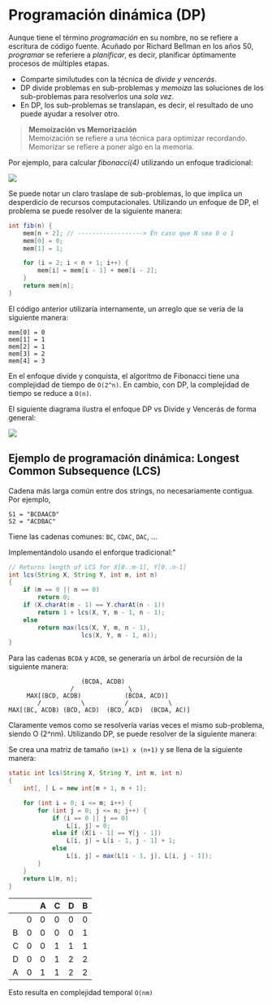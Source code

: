 # Programación dinámica (DP)
Aunque tiene el término _programación_ en su nombre, no se refiere a escritura de código fuente. Acuñado por Richard Bellman en los años 50, _programar_ se referiere a _planificar_, es decir, planificar óptimamente procesos de múltiples etapas.
- Comparte similutudes con la técnica de _divide y vencerás_.
- DP divide problemas en sub-problemas y _memoiza_ las soluciones de los sub-problemas para resolverlos una *sola vez*.
- En DP, los sub-problemas se translapan, es decir, el resultado de uno puede ayudar a resolver otro.

> **Memoización vs Memorización <br/>**
> Memoización se refiere a una técnica para optimizar recordando. Memorizar se refiere a poner algo en la memoria.

Por ejemplo, para calcular _fibonacci(4)_ utilizando un enfoque tradicional:

![](../images/programacion-dinamica-1.png)

Se puede notar un claro traslape de sub-problemas, lo que implica un desperdicio de recursos computacionales. Utilizando un enfoque de DP, el problema se puede resolver de la siguiente manera:

```java
int fib(n) {
    mem[n + 2]; // ------------------> En caso que N sea 0 o 1
    mem[0] = 0;
    mem[1] = 1;

    for (i = 2; i < n + 1; i++) {
        mem[i] = mem[i - 1] + mem[i - 2];
    }
    return mem[n];
}
```

El código anterior utilizaría internamente, un arreglo que se vería de la siguiente manera:

```
mem[0] = 0
mem[1] = 1
mem[2] = 1
mem[3] = 2
mem[4] = 3
```

En el enfoque divide y conquista, el algoritmo de Fibonacci tiene una complejidad de tiempo de `O(2^n)`. En cambio, con DP, la complejidad de tiempo se reduce a `O(n)`.

El siguiente diagrama ilustra el enfoque DP vs Divide y Vencerás de forma general:

![](../images/programacion-dinamica-2.png)

## Ejemplo de programación dinámica: Longest Common Subsequence (LCS)
Cadena más larga común entre dos strings, no necesariamente contigua. Por ejemplo,

```
S1 = "BCDAACD"
S2 = "ACDBAC"
```

Tiene las cadenas comunes: `BC`, `CDAC`, `DAC`, ...

Implementándolo usando el enforque tradicional:"

```java
// Returns length of LCS for X[0..m-1], Y[0..n-1] 
int lcs(String X, String Y, int m, int n) 
{ 
    if (m == 0 || n == 0) 
        return 0; 
    if (X.charAt(m - 1) == Y.charAt(n - 1)) 
        return 1 + lcs(X, Y, m - 1, n - 1); 
    else
        return max(lcs(X, Y, m, n - 1), 
                    lcs(X, Y, m - 1, n)); 
} 
```

Para las cadenas `BCDA` y `ACDB`, se generaría un árbol de recursión de la siguiente manera:

```
                    (BCDA, ACDB)
                 /               \
     MAX[(BCD, ACDB)            (BCDA, ACD)]
        /           \           /           \
MAX[(BC, ACDB) (BCD, ACD)  (BCD, ACD)  (BCDA, AC)]

```
Claramente vemos como se resolvería varias veces el mismo sub-problema, siendo O (2^nm). Utilizando DP, se puede resolver de la siguiente manera:

Se crea una matriz de tamaño `(m+1) x (n+1)` y se llena de la siguiente manera:

```java
static int lcs(String X, String Y, int m, int n) 
{ 
    int[, ] L = new int[m + 1, n + 1]; 

    for (int i = 0; i <= m; i++) { 
        for (int j = 0; j <= n; j++) { 
            if (i == 0 || j == 0) 
                L[i, j] = 0; 
            else if (X[i - 1] == Y[j - 1]) 
                L[i, j] = L[i - 1, j - 1] + 1; 
            else
                L[i, j] = max(L[i - 1, j], L[i, j - 1]); 
        } 
    } 
    return L[m, n]; 
} 
```

|  |   | A | C | D | B | 
|---|---|---|---|---|---|
|   | 0 | 0 | 0 | 0 | 0 |
| B | 0 | 0 | 0 | 0 | 1 |
| C | 0 | 0 | 1 | 1 | 1 |
| D | 0 | 0 | 1 | 2 | 2 |
| A | 0 | 1 | 1 | 2 | 2 |

Esto resulta en complejidad temporal `O(nm)`